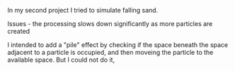 In my second project I tried to simulate falling sand.

Issues - the processing slows down significantly as more particles are created

I intended to add a "pile" effect by checking if the space beneath the space adjacent to a particle is occupied, and then moveing the particle to the available space.
But I could not do it,

